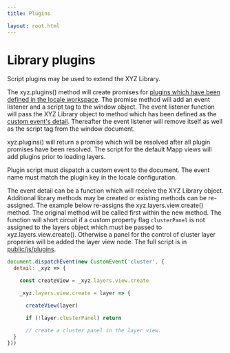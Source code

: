 ```yaml
---
title: Plugins

layout: root.html
---
```


# Library plugins

Script plugins may be used to extend the XYZ Library.

The xyz.plugins() method will create promises for [plugins which have been defined in the locale workspace](/xyz/docs/workspace/locales/plugins). The promise method will add an event listener and a script tag to the window object. The event listener function will pass the XYZ Library object to method which has been defined as the [custom event's detail](https://developer.mozilla.org/en-US/docs/Web/API/CustomEvent/detail). Thereafter the event listener will remove itself as well as the script tag from the window document.

xyz.plugins() will return a promise which will be resolved after all plugin promises have been resolved. The script for the default Mapp views will add plugins prior to loading layers.

Plugin script must dispatch a custom event to the document. The event name must match the plugin key in the locale configuration.

The event detail can be a function which will receive the XYZ Library object. Additional library methods may be created or existing methods can be re-assigned. The example below re-assigns the xyz.layers.view.create() method. The original method will be called first within the new method. The function will short circuit if a custom property flag `clusterPanel` is not assigned to the layers object which must be passed to xyz.layers.view.create(). Otherwise a panel for the control of cluster layer properies will be added the layer view node. The full script is in [public/js/plugins](https://github.com/GEOLYTIX/xyz/tree/development/public/js/plugins).

``` js
document.dispatchEvent(new CustomEvent('cluster', {
  detail: _xyz => {

    const createView = _xyz.layers.view.create

    _xyz.layers.view.create = layer => {

      createView(layer)

      if (!layer.clusterPanel) return

      // create a cluster panel in the layer view.
  }
}))
```